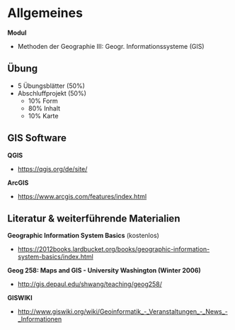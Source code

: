 # Allgemeines

**Modul**
- Methoden der Geographie III: Geogr. Informationssysteme (GIS)


## Übung

- 5 Übungsblätter (50%)
- Abschluffprojekt (50%)
    - 10% Form
    - 80% Inhalt
    - 10% Karte


## GIS Software

**QGIS**
- https://qgis.org/de/site/

**ArcGIS**
- https://www.arcgis.com/features/index.html


## Literatur & weiterführende Materialien

**Geographic Information System Basics** (kostenlos)
- https://2012books.lardbucket.org/books/geographic-information-system-basics/index.html

**Geog 258: Maps and GIS - University Washington (Winter 2006)**
- http://gis.depaul.edu/shwang/teaching/geog258/

**GISWIKI**
- http://www.giswiki.org/wiki/Geoinformatik_-_Veranstaltungen_-_News_-_Informationen
